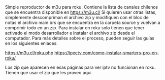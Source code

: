 Simple reproductor de m3u para roku.
Contiene la lista de canales chilenos que se encuentra disponible en https://m3u.cl/
Si quieren usar otras listas, simplemente descompriman el archivo zip y modifiquen con el bloc de notas el archivo main.brs que se encuentra en la carpeta source y vuelvan a comprimir todo en un zip.
Para instalar en roku solo tienen que tener activado el modo desarrollador e instalar el archivo zip desde el computador. Para más detalles sobre el proceso, pueden seguir las guías en los siguientes enlaces:

https://m3u.cl/roku.php
https://ipectv.com/como-instalar-smarters-pro-en-roku/

Los zip que aparecen en esas páginas para ver iptv no funcionan en roku. Tienen que usar el zip que les proveo aquí.
